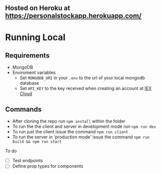 ## Hosted on Heroku at https://personalstockapp.herokuapp.com/

# Running Local

## Requirements
- MongoDB
- Enviroment variables
    - Set `MONGODB_URI` in your `.env` to the url of your local mongodb database 
    - Set `API_KEY` to the key received when creating an account at [IEX Cloud](https://iexcloud.io/)

## Commands
- After cloning the repo run `npm install` within the folder
- To run the the client and server in development mode run `npm run dev`
- To run just the client issue the command `npm run client`
- To run the server in 'production mode' issue the command `npm run build && npm run start` 

To do
- [ ] Test endpoints
- [ ] Define prop types for components
